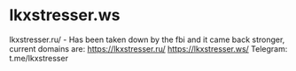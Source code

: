 # lkxstresser.ws
lkxstresser.ru/  - Has been taken down by the fbi and it came back stronger, current domains are: https://lkxstresser.ru/ https://lkxstresser.ws/  Telegram: t.me/lkxstresser
